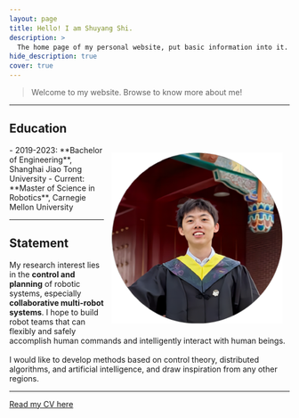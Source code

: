 ```yaml
---
layout: page
title: Hello! I am Shuyang Shi.
description: >
  The home page of my personal website, put basic information into it.
hide_description: true
cover: true
---
```

> Welcome to my website. Browse to know more about me!
---

## Education
<img src="assets/icons/graduate_circle.png" style="zoom:45%; float:right; padding:30px;" />
- 2019-2023: **Bachelor of Engineering**, Shanghai Jiao Tong University
- Current: **Master of Science in Robotics**, Carnegie Mellon University

---
## Statement
My research interest lies in the **control and planning** of robotic systems, especially **collaborative multi-robot systems**.
I hope to build robot teams that can flexibly and safely accomplish human commands and intelligently interact with human beings.
<br/> <br/>
I would like to develop methods based on control theory, distributed algorithms, and artificial intelligence,
and draw inspiration from any other regions.

---

[Read my CV here](/files/CV_Shuyang_Shi.pdf)
